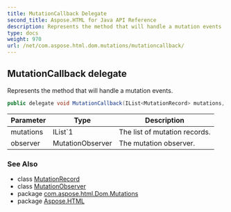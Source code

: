 ```yaml
---
title: MutationCallback Delegate
second_title: Aspose.HTML for Java API Reference
description: Represents the method that will handle a mutation events
type: docs
weight: 970
url: /net/com.aspose.html.dom.mutations/mutationcallback/
---
```

## MutationCallback delegate

Represents the method that will handle a mutation events.

```java
public delegate void MutationCallback(IList<MutationRecord> mutations, MutationObserver observer);
```

| Parameter | Type | Description |
| --- | --- | --- |
| mutations | IList`1 | The list of mutation records. |
| observer | MutationObserver | The mutation observer. |

### See Also

* class [MutationRecord](../mutationrecord/)
* class [MutationObserver](../mutationobserver/)
* package [com.aspose.html.Dom.Mutations](../../com.aspose.html.dom.mutations/)
* package [Aspose.HTML](../../)
